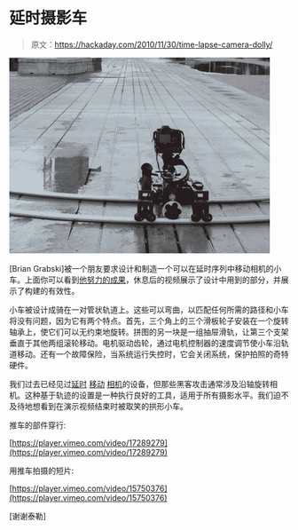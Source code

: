 # 延时摄影车

> 原文：<https://hackaday.com/2010/11/30/time-lapse-camera-dolly/>

![](img/ff283c9f1e3af68bac81465ca3aee717.png "time-laspe-dolly")

[Brian Grabski]被一个朋友要求设计和制造一个可以在延时序列中移动相机的小车。上面你可以看到[他努力的成果](http://designedandmade.com/blog/2010/08/30/time-lapse-dolly/)，休息后的视频展示了设计中用到的部分，并展示了构建的有效性。

小车被设计成骑在一对管状轨道上。这些可以弯曲，以匹配任何所需的路径和小车将没有问题，因为它有两个特点。首先，三个角上的三个滑板轮子安装在一个旋转轴承上，使它们可以无约束地旋转。拼图的另一块是一组抽屉滑轨，让第三个支架垂直于其他两组滚轮移动。电机驱动齿轮，通过电机控制器的速度调节使小车沿轨道移动。还有一个故障保险，当系统运行失控时，它会关闭系统，保护拍照的奇特硬件。

我们过去已经见过[延时](http://hackaday.com/2010/01/07/2-axis-motion-timelapse-photography/) [移动](http://hackaday.com/2010/01/07/2-axis-motion-timelapse-photography/) [相机](http://hackaday.com/2010/01/07/2-axis-motion-timelapse-photography/)的设备，但那些黑客攻击通常涉及沿轴旋转相机。这种基于轨迹的设置是一种执行良好的工具，适用于所有摄影水平。我们迫不及待地想看到在演示视频结束时被取笑的拱形小车。

推车的部件穿行:

[https://player.vimeo.com/video/17289279](https://player.vimeo.com/video/17289279)

用推车拍摄的短片:

[https://player.vimeo.com/video/15750376](https://player.vimeo.com/video/15750376)

[谢谢泰勒]